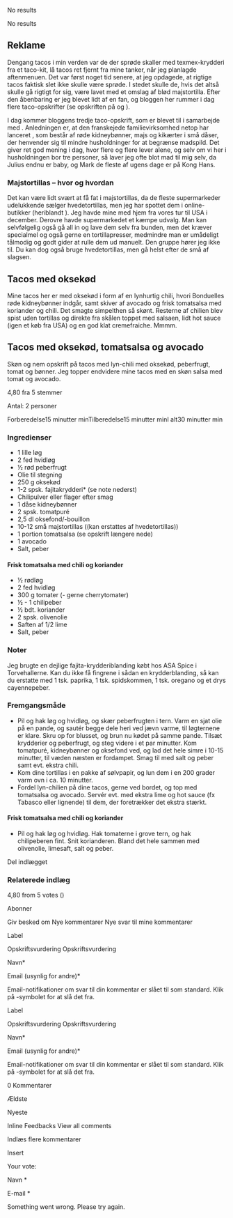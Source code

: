 No results 

No results 

Reklame
-------

Dengang tacos i min verden var de der sprøde skaller med texmex-krydderi fra et taco-kit, lå tacos ret fjernt fra mine tanker, når jeg planlagde aftenmenuen. Det var først noget tid senere, at jeg opdagede, at rigtige tacos faktisk slet ikke skulle være sprøde. I stedet skulle de, hvis det altså skulle gå rigtigt for sig, være lavet med et omslag af blød majstortilla. Efter den åbenbaring er jeg blevet lidt af en fan, og bloggen her rummer i dag flere taco-opskrifter (se opskriften på og ).  

I dag kommer bloggens tredje taco-opskrift, som er blevet til i samarbejde med . Anledningen er, at den franskejede familievirksomhed netop har lanceret , som består af røde kidneybønner, majs og kikærter i små dåser, der henvender sig til mindre husholdninger for at begrænse madspild. Det giver ret god mening i dag, hvor flere og flere lever alene, og selv om vi her i husholdningen bor tre personer, så laver jeg ofte blot mad til mig selv, da Julius endnu er baby, og Mark de fleste af ugens dage er på Kong Hans.  

### **Majstortillas – hvor og hvordan**

Det kan være lidt svært at få fat i majstortillas, da de fleste supermarkeder udelukkende sælger hvedetortillas, men jeg har spottet dem i online-butikker (heriblandt ). Jeg havde mine med hjem fra vores tur til USA i december. Derovre havde supermarkedet et kæmpe udvalg. Man kan selvfølgelig også gå all in og lave dem selv fra bunden, men det kræver specialmel og også gerne en tortillapresser, medmindre man er umådeligt tålmodig og godt gider at rulle dem ud manuelt. Den gruppe hører jeg ikke til. Du kan dog også bruge hvedetortillas, men gå helst efter de små af slagsen.

Tacos med oksekød
-----------------

Mine tacos her er med oksekød i form af en lynhurtig chili, hvori Bonduelles røde kidneybønner indgår, samt skiver af avocado og frisk tomatsalsa med koriander og chili. Det smagte simpelthen så skønt. Resterne af chilien blev spist uden tortillas og direkte fra skålen toppet med salsaen, lidt hot sauce (igen et køb fra USA) og en god klat cremefraiche. Mmmm.  

Tacos med oksekød, tomatsalsa og avocado
----------------------------------------

Skøn og nem opskrift på tacos med lyn-chili med oksekød, peberfrugt, tomat og bønner. Jeg topper endvidere mine tacos med en skøn salsa med tomat og avocado. 

4,80 fra 5 stemmer

Antal: 2 personer

Forberedelse15 minutter minTilberedelse15 minutter minI alt30 minutter min

### Ingredienser

* 1 lille løg
* 2 fed hvidløg
* ½ rød peberfrugt
* Olie til stegning
* 250 g oksekød
* 1-2 spsk. fajitakrydderi\* (se note nederst)
* Chilipulver eller flager efter smag
* 1 dåse kidneybønner
* 2 spsk. tomatpuré
* 2,5 dl oksefond/-bouillon
* 10-12 små majstortillas ((kan erstattes af hvedetortillas))
* 1 portion tomatsalsa (se opskrift længere nede)
* 1 avocado
* Salt, peber
#### Frisk tomatsalsa med chili og koriander

* ½ rødløg
* 2 fed hvidløg
* 300 g tomater (- gerne cherrytomater)
* ½ - 1 chilipeber
* ½ bdt. koriander
* 2 spsk. olivenolie
* Saften af 1/2 lime
* Salt, peber

### Noter

Jeg brugte en dejlige fajita-krydderiblanding købt hos ASA Spice i Torvehallerne. Kan du ikke få fingrene i sådan en krydderblanding, så kan du erstatte med 1 tsk. paprika, 1 tsk. spidskommen, 1 tsk. oregano og et drys cayennepeber.

### Fremgangsmåde

* Pil og hak løg og hvidløg, og skær peberfrugten i tern. Varm en sjat olie på en pande, og sautér begge dele heri ved jævn varme, til løgternene er klare. Skru op for blusset, og brun nu kødet på samme pande. Tilsæt krydderier og peberfrugt, og steg videre i et par minutter. Kom tomatpuré, kidneybønner og oksefond ved, og lad det hele simre i 10-15 minutter, til væden næsten er fordampet. Smag til med salt og peber samt evt. ekstra chili.
* Kom dine tortillas i en pakke af sølvpapir, og lun dem i en 200 grader varm ovn i ca. 10 minutter.
* Fordel lyn-chilien på dine tacos, gerne ved bordet, og top med tomatsalsa og avocado. Servér evt. med ekstra lime og hot sauce (fx Tabasco eller lignende) til dem, der foretrækker det ekstra stærkt.
#### Frisk tomatsalsa med chili og koriander

* Pil og hak løg og hvidløg. Hak tomaterne i grove tern, og hak chilipeberen fint. Snit korianderen. Bland det hele sammen med olivenolie, limesaft, salt og peber.

Del indlægget

### Relaterede indlæg

4,80 from 5 votes ()

 Abonner

Giv besked om 
Nye kommentarer
Nye svar til mine kommentarer

Label

Opskriftsvurdering 
Opskriftsvurdering

Navn\*

Email (usynlig for andre)\*

Email-notifikationer om svar til din kommentar er slået til som standard. Klik på -symbolet for at slå det fra.

Label

Opskriftsvurdering 
Opskriftsvurdering

Navn\*

Email (usynlig for andre)\*

Email-notifikationer om svar til din kommentar er slået til som standard. Klik på -symbolet for at slå det fra.

0 Kommentarer 

Ældste

Nyeste

 Inline Feedbacks 
View all comments

Indlæs flere kommentarer 

Insert

Your vote:

Navn \*

E-mail \*

Something went wrong. Please try again.